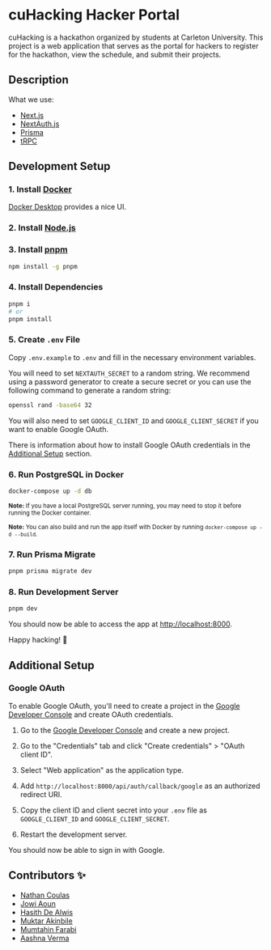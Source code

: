 # cuHacking Hacker Portal

cuHacking is a hackathon organized by students at Carleton University. This project is a web application that serves as the portal for hackers to register for the hackathon, view the schedule, and submit their projects.

## Description

What we use:
- [Next.js](https://nextjs.org)
- [NextAuth.js](https://next-auth.js.org)
- [Prisma](https://prisma.io)
- [tRPC](https://trpc.io)

## Development Setup

### 1. Install [Docker](https://www.docker.com)

[Docker Desktop](https://www.docker.com/products/docker-desktop/) provides a nice UI.

### 2. Install [ Node.js](https://nodejs.org)

### 3. Install [pnpm](https://pnpm.io/)

```bash
npm install -g pnpm
```

### 4. Install Dependencies

```bash
pnpm i
# or
pnpm install
```

### 5. Create `.env` File

Copy `.env.example` to `.env` and fill in the necessary environment variables. 

You will need to set `NEXTAUTH_SECRET` to a random string.
We recommend using a password generator to create a secure secret or you can use the following command to generate a random string:

```bash
openssl rand -base64 32
```

You will also need to set `GOOGLE_CLIENT_ID` and `GOOGLE_CLIENT_SECRET` if you want to enable Google OAuth.

There is information about how to install Google OAuth credentials in the [Additional Setup](#additional-setup) section.

### 6. Run PostgreSQL in Docker

```bash
docker-compose up -d db
```

<small>**Note:** If you have a local PostgreSQL server running, you may need to stop it before running the Docker container.</small>

<small>**Note:** You can also build and run the app itself with Docker by running `docker-compose up -d --build`.</small>

### 7. Run Prisma Migrate

```bash
pnpm prisma migrate dev
```

### 8. Run Development Server

```bash
pnpm dev
```

You should now be able to access the app at [http://localhost:8000](http://localhost:8000).

Happy hacking! 🚀

## Additional Setup

### Google OAuth

To enable Google OAuth, you'll need to create a project in the
[Google Developer Console](https://console.developers.google.com) and create OAuth credentials.

1. Go to the [Google Developer Console](https://console.developers.google.com) and create a new project.

2. Go to the "Credentials" tab and click "Create credentials" > "OAuth client ID".

3. Select "Web application" as the application type.

4. Add `http://localhost:8000/api/auth/callback/google` as an authorized redirect URI.

5. Copy the client ID and client secret into your `.env` file as `GOOGLE_CLIENT_ID` and `GOOGLE_CLIENT_SECRET`.

6. Restart the development server.

You should now be able to sign in with Google.

## Contributors ✨

- [Nathan Coulas](https://www.nathancoulas.com)
- [Jowi Aoun](https://www.linkedin.com/in/jowiaoun/)
- [Hasith De Alwis](https://hasithportfolio.netlify.app/home)
- [Muktar Akinbile](https://www.muktarakinbile.com/)
- [Mumtahin Farabi](https://github.com/mfarabi619)
- [Aashna Verma](https://aashna-verma.github.io/)
